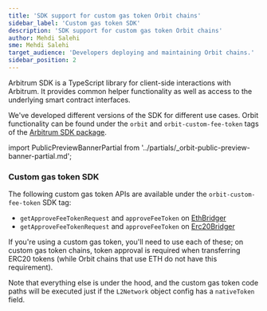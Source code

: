 ```yaml
---
title: 'SDK support for custom gas token Orbit chains'
sidebar_label: 'Custom gas token SDK'
description: 'SDK support for custom gas token Orbit chains'
author: Mehdi Salehi
sme: Mehdi Salehi
target_audience: 'Developers deploying and maintaining Orbit chains.'
sidebar_position: 2
---
```


Arbitrum SDK is a TypeScript library for client-side interactions with Arbitrum. It provides common helper functionality as well as access to the underlying smart contract interfaces.

We've developed different versions of the SDK for different use cases. Orbit functionality can be found under the `orbit` and `orbit-custom-fee-token` tags of the [Arbitrum SDK package](https://www.npmjs.com/package/@arbitrum/sdk?activeTab=versions).

import PublicPreviewBannerPartial from '../partials/_orbit-public-preview-banner-partial.md';

<PublicPreviewBannerPartial />

### Custom gas token SDK

The following custom gas token APIs are available under the `orbit-custom-fee-token` SDK tag:

- `getApproveFeeTokenRequest` and `approveFeeToken` on [EthBridger](https://github.com/OffchainLabs/arbitrum-sdk/pull/310/files#diff-a977cd005aca51be6f05bc7e1c7c1bf6d734b62b2c45c84b05e2eb0c3c3c6fff)
- `getApproveFeeTokenRequest` and `approveFeeToken` on [Erc20Bridger](https://github.com/OffchainLabs/arbitrum-sdk/pull/310/files#diff-b1894b842df6f4794b6623dc57e9e14c2519fbe5fa5c5dd63403f1185f305cbb)

If you're using a custom gas token, you'll need to use each of these; on custom gas token chains, token approval is required when transferring ERC20 tokens (while Orbit chains that use ETH do not have this requirement).

Note that everything else is under the hood, and the custom gas token code paths will be executed just if the `L2Network` object config has a `nativeToken` field.
